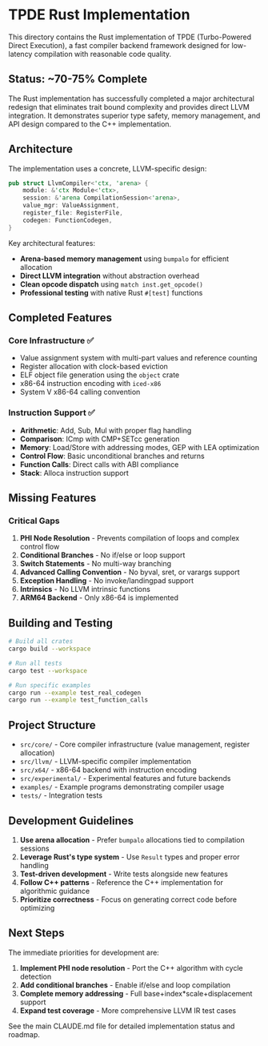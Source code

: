 # TPDE Rust Implementation

This directory contains the Rust implementation of TPDE (Turbo-Powered Direct Execution), a fast compiler backend framework designed for low-latency compilation with reasonable code quality.

## Status: ~70-75% Complete

The Rust implementation has successfully completed a major architectural redesign that eliminates trait bound complexity and provides direct LLVM integration. It demonstrates superior type safety, memory management, and API design compared to the C++ implementation.

## Architecture

The implementation uses a concrete, LLVM-specific design:

```rust
pub struct LlvmCompiler<'ctx, 'arena> {
    module: &'ctx Module<'ctx>,
    session: &'arena CompilationSession<'arena>,
    value_mgr: ValueAssignment,
    register_file: RegisterFile,
    codegen: FunctionCodegen,
}
```

Key architectural features:
- **Arena-based memory management** using `bumpalo` for efficient allocation
- **Direct LLVM integration** without abstraction overhead
- **Clean opcode dispatch** using `match inst.get_opcode()`
- **Professional testing** with native Rust `#[test]` functions

## Completed Features

### Core Infrastructure ✅
- Value assignment system with multi-part values and reference counting
- Register allocation with clock-based eviction
- ELF object file generation using the `object` crate
- x86-64 instruction encoding with `iced-x86`
- System V x86-64 calling convention

### Instruction Support ✅
- **Arithmetic**: Add, Sub, Mul with proper flag handling
- **Comparison**: ICmp with CMP+SETcc generation
- **Memory**: Load/Store with addressing modes, GEP with LEA optimization
- **Control Flow**: Basic unconditional branches and returns
- **Function Calls**: Direct calls with ABI compliance
- **Stack**: Alloca instruction support

## Missing Features

### Critical Gaps
1. **PHI Node Resolution** - Prevents compilation of loops and complex control flow
2. **Conditional Branches** - No if/else or loop support
3. **Switch Statements** - No multi-way branching
4. **Advanced Calling Convention** - No byval, sret, or varargs support
5. **Exception Handling** - No invoke/landingpad support
6. **Intrinsics** - No LLVM intrinsic functions
7. **ARM64 Backend** - Only x86-64 is implemented

## Building and Testing

```bash
# Build all crates
cargo build --workspace

# Run all tests
cargo test --workspace

# Run specific examples
cargo run --example test_real_codegen
cargo run --example test_function_calls
```

## Project Structure

- `src/core/` - Core compiler infrastructure (value management, register allocation)
- `src/llvm/` - LLVM-specific compiler implementation
- `src/x64/` - x86-64 backend with instruction encoding
- `src/experimental/` - Experimental features and future backends
- `examples/` - Example programs demonstrating compiler usage
- `tests/` - Integration tests

## Development Guidelines

1. **Use arena allocation** - Prefer `bumpalo` allocations tied to compilation sessions
2. **Leverage Rust's type system** - Use `Result` types and proper error handling
3. **Test-driven development** - Write tests alongside new features
4. **Follow C++ patterns** - Reference the C++ implementation for algorithmic guidance
5. **Prioritize correctness** - Focus on generating correct code before optimizing

## Next Steps

The immediate priorities for development are:

1. **Implement PHI node resolution** - Port the C++ algorithm with cycle detection
2. **Add conditional branches** - Enable if/else and loop compilation
3. **Complete memory addressing** - Full base+index*scale+displacement support
4. **Expand test coverage** - More comprehensive LLVM IR test cases

See the main CLAUDE.md file for detailed implementation status and roadmap.
